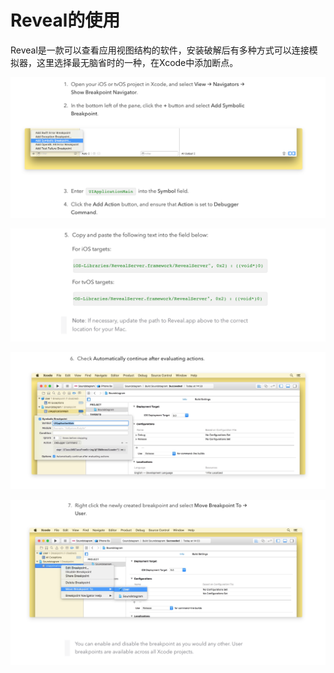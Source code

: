 # Reveal的使用

Reveal是一款可以查看应用视图结构的软件，安装破解后有多种方式可以连接模拟器，这里选择最无脑省时的一种，在Xcode中添加断点。

![屏幕快照 2017-03-09 下午8.38.32](media/%E5%B1%8F%E5%B9%95%E5%BF%AB%E7%85%A7%202017-03-09%20%E4%B8%8B%E5%8D%888.38.32.png)

![屏幕快照 2017-03-09 下午8.38.48](media/%E5%B1%8F%E5%B9%95%E5%BF%AB%E7%85%A7%202017-03-09%20%E4%B8%8B%E5%8D%888.38.48.png)

![屏幕快照 2017-03-09 下午8.39.00](media/%E5%B1%8F%E5%B9%95%E5%BF%AB%E7%85%A7%202017-03-09%20%E4%B8%8B%E5%8D%888.39.00.png)

![屏幕快照 2017-03-09 下午8.39.14](media/%E5%B1%8F%E5%B9%95%E5%BF%AB%E7%85%A7%202017-03-09%20%E4%B8%8B%E5%8D%888.39.14.png)



